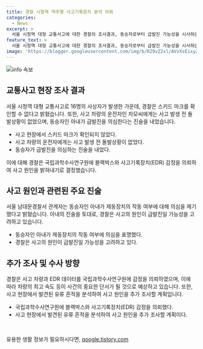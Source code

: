 ```yaml
---
title: 경찰 시청역 역주행 사고기록장치 분석 의뢰
categories:
  - News
excerpt: >
  서울 시청역 대형 교통사고에 대한 경찰의 조사결과, 동승자로부터 급발진 가능성을 시사하는 진술을 입수하였고, 블랙박스와 사고기록장치 감정을 위해 국립과학수사연구원에 의뢰했다. 사고 현장에서는 스키드 마크 대신 유류 흔적만 발견되었고, 운전자에게 돌발상황은 없었으며, 가해 차량은 가속으로 주차장을 빠져나가는 것으로 확인됐다. 사망자는 9명이며 부상자는 총 7명으로 전달되었다. (단어 수: 85, 글자 수: 537)
feature_text: >
  서울 시청역 대형 교통사고에 대한 경찰의 조사결과, 동승자로부터 급발진 가능성을 시사하는 진술을 입수하였고, 블랙박스와 사고기록장치 감정을 위해 국립과학수사연구원에 의뢰했다. 사고 현장에서는 스키드 마크 대신 유류 흔적만 발견되었고, 운전자에게 돌발상황은 없었으며, 가해 차량은 가속으로 주차장을 빠져나가는 것으로 확인됐다. 사망자는 9명이며 부상자는 총 7명으로 전달되었다. (단어 수: 85, 글자 수: 537)
image: 'https://blogger.googleusercontent.com/img/b/R29vZ2xl/AVvXsEixyZcFfHzMRdzZMjFBmAUKJYCLCGyLL1o632UiGVXcaFdKo_bkvkuCioo0uUKlGfBVcT3P84aROyZIXSBEx3Aw5nCQ3pTgDom1WDC4m8eifvWiAmWEEVb4x6G_l8C0QH225ldMjyaFvpxGEBGNO37VmDTDMHGhJPq73UglMfDca1-0aw/s1600/blogspot.png'
---
```


<p><img src="https://blogger.googleusercontent.com/img/b/R29vZ2xl/AVvXsEixyZcFfHzMRdzZMjFBmAUKJYCLCGyLL1o632UiGVXcaFdKo_bkvkuCioo0uUKlGfBVcT3P84aROyZIXSBEx3Aw5nCQ3pTgDom1WDC4m8eifvWiAmWEEVb4x6G_l8C0QH225ldMjyaFvpxGEBGNO37VmDTDMHGhJPq73UglMfDca1-0aw/s1600/blogspot.png" alt="info 속보" /></p>

<h2 data-ke-size="size26">교통사고 현장 조사 결과</h2>

<p data-ke-size="size16">서울 시청역 대형 교통사고로 16명의 사상자가 발생한 가운데, 경찰은 스키드 마크를 확인할 수 없다고 밝혔습니다. 또한, 사고 차량의 운전자인 차모씨에게는 사고 발생 전 돌발상황이 없었으며, 동승자인 아내가 급발진을 의심한다는 진술을 내었습니다.</p>

<ul>
<li>사고 현장에서 스키드 마크가 확인되지 않았다.</li>
<li>사고 차량의 운전자에게는 사고 발생 전 돌발상황이 없었다.</li>
<li>동승자가 급발진을 의심하는 진술을 내었다.</li>
</ul>

<p data-ke-size="size16">이에 대해 경찰은 국립과학수사연구원에 블랙박스와 사고기록장치(EDR) 감정을 의뢰하여 사고 원인을 밝혀내기로 결정했습니다.</p>

<h2 data-ke-size="size26">사고 원인과 관련된 주요 진술</h2>

<p data-ke-size="size16">서울 남대문경찰서 관계자는 동승자인 아내가 제동장치의 작동 여부에 대해 의심을 제기했다고 밝혔습니다. 아내의 진술을 토대로, 경찰은 사고의 원인이 급발진일 가능성을 고려하고 있습니다.</p>

<ul>
<li>동승자인 아내가 제동장치의 작동 여부에 의심을 표명했다.</li>
<li>경찰은 사고의 원인이 급발진일 가능성을 고려하고 있다.</li>
</ul>

<h2 data-ke-size="size26">추가 조사 및 수사 방향</h2>

<p data-ke-size="size16">경찰은 사고 차량과 EDR 데이터를 국립과학수사연구원에 감정을 의뢰하였으며, 이에 따라 차량의 최고 속도 등이 사건의 중요한 단서가 될 것으로 예상하고 있습니다. 또한, 사고 현장에서 발견된 유류 흔적을 분석하여 사고 원인을 추가 조사할 계획입니다.</p>

<ul>
<li>국립과학수사연구원에 블랙박스와 사고기록장치(EDR) 감정을 의뢰했다.</li>
<li>사고 현장에서 발견된 유류 흔적을 분석하여 사고 원인을 추가 조사할 계획이다.</li>
</ul>

<p data-ke-size="size16">&nbsp;</p>
유용한 생활 정보가 필요하시다면, <a href="https://qoogle.tistory.com" rel="dofollow">qoogle.tistory.com</a>


